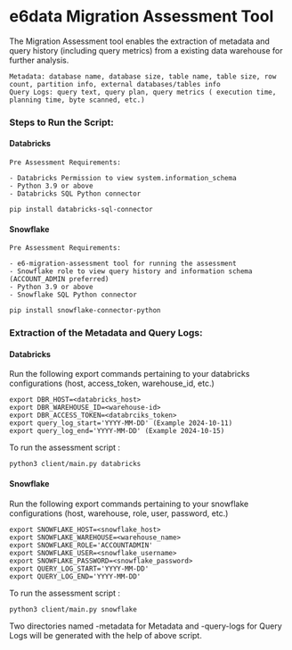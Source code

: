 # e6data Migration Assessment Tool
The Migration Assessment tool enables the extraction of metadata and query history (including query metrics) from a existing data
warehouse for further analysis.
```
Metadata: database name, database size, table name, table size, row count, partition info, external databases/tables info
Query Logs: query text, query plan, query metrics ( execution time, planning time, byte scanned, etc.)
```
### Steps to Run the Script:

#### Databricks
```
Pre Assessment Requirements:

- Databricks Permission to view system.information_schema
- Python 3.9 or above
- Databricks SQL Python connector
```
```
pip install databricks-sql-connector
```
#### Snowflake
```
Pre Assessment Requirements:

- e6-migration-assessment tool for running the assessment
- Snowflake role to view query history and information schema (ACCOUNT_ADMIN preferred)
- Python 3.9 or above
- Snowflake SQL Python connector
```
```
pip install snowflake-connector-python
```


### Extraction of the Metadata and Query Logs:
#### Databricks
Run the following export commands pertaining to your databricks configurations (host, access_token, warehouse_id, etc.)
```
export DBR_HOST=<databricks_host>
export DBR_WAREHOUSE_ID=<warehouse-id>
export DBR_ACCESS_TOKEN=<databrciks_token>
export query_log_start='YYYY-MM-DD' (Example 2024-10-11)
export query_log_end='YYYY-MM-DD' (Example 2024-10-15)
```
To run the assessment script :
```
python3 client/main.py databricks
```
#### Snowflake
Run the following export commands pertaining to your snowflake configurations (host, warehouse, role, user, password, etc.)
```
export SNOWFLAKE_HOST=<snowflake_host>
export SNOWFLAKE_WAREHOUSE=<warehouse_name>
export SNOWFLAKE_ROLE='ACCOUNTADMIN'
export SNOWFLAKE_USER=<snowflake_username>
export SNOWFLAKE_PASSWORD=<snowflake_password>
export QUERY_LOG_START='YYYY-MM-DD'
export QUERY_LOG_END='YYYY-MM-DD'
```
To run the assessment script :
```
python3 client/main.py snowflake
```

Two directories named <client>-metadata for Metadata and <client>-query-logs for Query Logs will be generated with the help of above script.